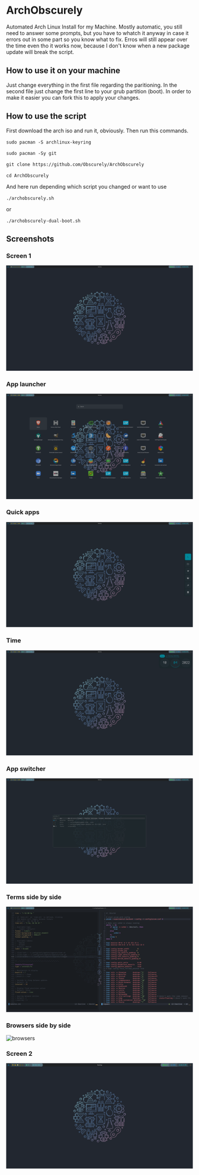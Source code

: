 # ArchObscurely
Automated Arch Linux Install for my Machine. Mostly automatic, you still need to answer some prompts, but you have to whatch it anyway in case it errors out in some part so you know what to fix. Erros will still appear over the time even tho it works now, because I don't know when a new package update will break the script.

## How to use it on your machine
Just change everything in the first file regarding the paritioning. In the second file just change the first line to your grub partition (boot). In order to make it easier you can fork this to apply your changes.

## How to use the script
First download the arch iso and run it, obviously. Then run this commands.

```shell
sudo pacman -S archlinux-keyring
```
```shell
sudo pacman -Sy git
```
```shell
git clone https://github.com/Obscurely/ArchObscurely
```
```shell
cd ArchObscurely
```
And here run depending which script you changed or want to use
```shell
./archobscurely.sh
```
or
```shell
./archobscurely-dual-boot.sh
```

## Screenshots

### Screen 1
![screen1](screenshots/screen1.png)

### App launcher
![app launcher](screenshots/app_launcher.png)

### Quick apps
![quick apps](screenshots/quick_apps.png)

### Time
![time](screenshots/time.png)

### App switcher
![app switcher](screenshots/app_switcher.png)

### Terms side by side
![terms](screenshots/terms.png)

### Browsers side by side
![browsers](screnshots/browsers.png)

### Screen 2
![screen2](screenshots/screen2.png)
